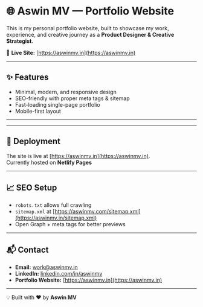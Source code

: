 # 🌐 Aswin MV — Portfolio Website

This is my personal portfolio website, built to showcase my work, experience, and creative journey as a **Product Designer & Creative Strategist**.  

🔗 **Live Site:** [https://aswinmv.in](https://aswinmv.in)

---

## ✨ Features
- Minimal, modern, and responsive design  
- SEO-friendly with proper meta tags & sitemap  
- Fast-loading single-page portfolio  
- Mobile-first layout  

---

---

## 🚀 Deployment
The site is live at [https://aswinmv.in](https://aswinmv.in).  
Currently hosted on **Netlify Pages**  

---

## 📈 SEO Setup
- `robots.txt` allows full crawling  
- `sitemap.xml` at [https://aswinmv.com/sitemap.xml](https://aswinmv.in/sitemap.xml)  
- Open Graph + meta tags for better previews  

---

## 📬 Contact
- **Email:** work@aswinmv.in
- **LinkedIn:** [linkedin.com/in/aswinmv](#)
- **Portfolio Website:** [https://aswinmv.in](https://aswinmv.in)  

---

💡 Built with ❤️ by **Aswin MV**

